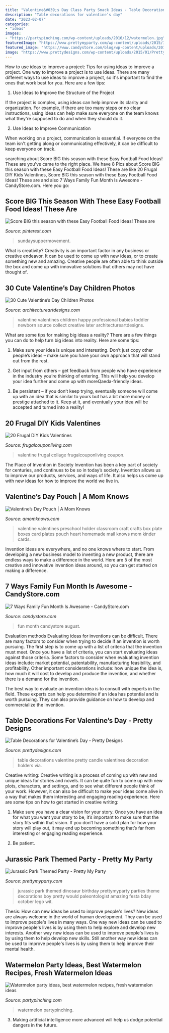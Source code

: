 ```yaml
---
title: "Valentine&#039;s Day Class Party Snack Ideas - Table Decorations Valentine Pretty Candle Valentines Decoration Holders Via"
description: "Table decorations for valentine’s day"
date: "2023-02-07"
categories:
- "ideas"
images:
- "https://partypinching.com/wp-content/uploads/2016/12/watermelon.jpg"
featuredImage: "https://www.prettymyparty.com/wp-content/uploads/2015/10/dinosaur-themed-birthday-party-ideas.jpg"
featured_image: "https://www.candystore.com/blog/wp-content/uploads/2015/08/snack-party-ideas-family-fun-month.jpg"
image: "https://www.prettydesigns.com/wp-content/uploads/2015/01/Pretty-Candle-Holders.jpg"
---
```



How to use ideas to improve a project: Tips for using ideas to improve a project.
One way to improve a project is to use ideas. There are many different ways to use ideas to improve a project, so it's important to find the ones that work best for you. Here are a few tips:
1. Use Ideas to Improve the Structure of the Project

If the project is complex, using ideas can help improve its clarity and organization. For example, if there are too many steps or no clear instructions, using ideas can help make sure everyone on the team knows what they're supposed to do and when they should do it.

2. Use Ideas to Improve Communication

When working on a project, communication is essential. If everyone on the team isn't getting along or communicating effectively, it can be difficult to keep everyone on track.

	

		
searching about Score BIG this season with these Easy Football Food Ideas! These are you've came to the right place. We have 8 Pics about Score BIG this season with these Easy Football Food Ideas! These are like 20 Frugal DIY Kids Valentines, Score BIG this season with these Easy Football Food Ideas! These are and also 7 Ways Family Fun Month Is Awesome - CandyStore.com. Here you go:
		
    
## Score BIG This Season With These Easy Football Food Ideas! These Are

<img loading=lazy src="https://i.pinimg.com/736x/88/ee/36/88ee36c98f715e8fc7cb701029cdde75.jpg" onerror="this.onerror=null;this.src='https://tse3.mm.bing.net/th?id=OIP.woYtElwgCDdI550XXeZ7kgHaO0&amp;pid=15.1';" alt="Score BIG this season with these Easy Football Food Ideas! These are">

_Source: pinterest.com_

>sundaysuppermovement. 

	

What is creativity?
Creativity is an important factor in any business or creative endeavor. It can be used to come up with new ideas, or to create something new and amazing. Creative people are often able to think outside the box and come up with innovative solutions that others may not have thought of.

    
## 30 Cute Valentine’s Day Children Photos

<img loading=lazy src="http://www.architectureartdesigns.com/wp-content/uploads/2014/01/2616.jpg" onerror="this.onerror=null;this.src='https://tse3.mm.bing.net/th?id=OIP.H515ev1hxYxs8YqHScxZMQHaLH&amp;pid=15.1';" alt="30 Cute Valentine’s Day Children Photos">

_Source: architectureartdesigns.com_

>valentine valentines children happy professional babies toddler newborn source collect creative later architectureartdesigns. 

	

What are some tips for making big ideas a reality?
There are a few things you can do to help turn big ideas into reality. Here are some tips:
1. Make sure your idea is unique and interesting. Don’t just copy other people’s ideas – make sure you have your own approach that will stand out from the rest.

2. Get input from others – get feedback from people who have experience in the industry you’re thinking of entering. This will help you develop your idea further and come up with moreQaeda-friendly ideas.

3. Be persistent – if you don’t keep trying, eventually someone will come up with an idea that is similar to yours but has a bit more money or prestige attached to it. Keep at it, and eventually your idea will be accepted and turned into a reality!

    
## 20 Frugal DIY Kids Valentines

<img loading=lazy src="https://www.frugalcouponliving.com/wp-content/uploads/2015/01/free-printable-valentines-frugal-coupon-living-Collage.jpg" onerror="this.onerror=null;this.src='https://tse1.mm.bing.net/th?id=OIP.M-bQIkai7s8IF13U4vVgIwHaKl&amp;pid=15.1';" alt="20 Frugal DIY Kids Valentines">

_Source: frugalcouponliving.com_

>valentine frugal collage frugalcouponliving coupon. 

	

The Place of Invention in Society
Invention has been a key part of society for centuries, and continues to be so in today’s society. Invention allows us to improve our products, services, and ways of life. It also helps us come up with new ideas for how to improve the world we live in.

    
## Valentine’s Day Pouch | A Mom Knows

<img loading=lazy src="http://www.amomknows.com/wp-content/uploads/2013/01/IMG_4463.2.jpg" onerror="this.onerror=null;this.src='https://tse4.mm.bing.net/th?id=OIP.zTdhdVJLqahKhUWrTvXwRQHaJ4&amp;pid=15.1';" alt="Valentine’s Day Pouch | A Mom Knows">

_Source: amomknows.com_

>valentine valentines preschool holder classroom craft crafts box plate boxes card plates pouch heart homemade mail knows mom kinder cards. 

	

Invention ideas are everywhere, and no one knows where to start. From developing a new business model to inventing a new product, there are endless ways to make a difference in the world. Here are 5 of the most creative and innovative invention ideas around, so you can get started on making a difference.

    
## 7 Ways Family Fun Month Is Awesome - CandyStore.com

<img loading=lazy src="https://www.candystore.com/blog/wp-content/uploads/2015/08/snack-party-ideas-family-fun-month.jpg" onerror="this.onerror=null;this.src='https://tse1.mm.bing.net/th?id=OIP.EnjTSs0fwcsr4HTGJreRSwHaD4&amp;pid=15.1';" alt="7 Ways Family Fun Month Is Awesome - CandyStore.com">

_Source: candystore.com_

>fun month candystore august. 

	

Evaluation methods
Evaluating ideas for inventions can be difficult. There are many factors to consider when trying to decide if an invention is worth pursuing. The first step is to come up with a list of criteria that the invention must meet. Once you have a list of criteria, you can start evaluating ideas against those criteria.
Some factors to consider when evaluating invention ideas include: market potential, patentability, manufacturing feasibility, and profitability. Other important considerations include: how unique the idea is, how much it will cost to develop and produce the invention, and whether there is a demand for the invention.

The best way to evaluate an invention idea is to consult with experts in the field. These experts can help you determine if an idea has potential and is worth pursuing. They can also provide guidance on how to develop and commercialize the invention.

    
## Table Decorations For Valentine’s Day - Pretty Designs

<img loading=lazy src="https://www.prettydesigns.com/wp-content/uploads/2015/01/Pretty-Candle-Holders.jpg" onerror="this.onerror=null;this.src='https://tse4.mm.bing.net/th?id=OIP.3euPJKYpXQxItfFnIhSiiQHaKC&amp;pid=15.1';" alt="Table Decorations for Valentine’s Day - Pretty Designs">

_Source: prettydesigns.com_

>table decorations valentine pretty candle valentines decoration holders via. 

	

Creative writing:
Creative writing is a process of coming up with new and unique ideas for stories and novels. It can be quite fun to come up with new plots, characters, and settings, and to see what different people think of your work. However, it can also be difficult to make your ideas come alive in a way that makes them interesting and engaging reading experience. Here are some tips on how to get started in creative writing: 
1. Make sure you have a clear vision for your story. Once you have an idea for what you want your story to be, it’s important to make sure that the story fits within that vision. If you don’t have a solid plan for how your story will play out, it may end up becoming something that’s far from interesting or engaging reading experience. 

2. Be patient.

    
## Jurassic Park Themed Party - Pretty My Party

<img loading=lazy src="https://www.prettymyparty.com/wp-content/uploads/2015/10/dinosaur-themed-birthday-party-ideas.jpg" onerror="this.onerror=null;this.src='https://tse1.mm.bing.net/th?id=OIP.voDC3Y37h-VaKXcdgn0DJwHaKl&amp;pid=15.1';" alt="Jurassic Park Themed Party - Pretty My Party">

_Source: prettymyparty.com_

>jurassic park themed dinosaur birthday prettymyparty parties theme decorations boy pretty would paleontologist amazing festa bday october lego wit. 

	

Thesis: How can new ideas be used to improve people's lives?
New ideas are always welcome in the world of human development. They can be used to improve people's lives in many ways. One way new ideas can be used to improve people's lives is by using them to help explore and develop new interests. Another way new ideas can be used to improve people's lives is by using them to help develop new skills. Still another way new ideas can be used to improve people's lives is by using them to help improve their mental health.

    
## Watermelon Party Ideas, Best Watermelon Recipes, Fresh Watermelon Ideas

<img loading=lazy src="https://partypinching.com/wp-content/uploads/2016/12/watermelon.jpg" onerror="this.onerror=null;this.src='https://tse3.mm.bing.net/th?id=OIP.iwpkzq8nMdjdn0fDgHdmXQHaHa&amp;pid=15.1';" alt="Watermelon party ideas, best watermelon recipes, fresh watermelon ideas">

_Source: partypinching.com_

>watermelon partypinching. 

	

3. Making artificial intelligence more advanced will help us dodge potential dangers in the future.


